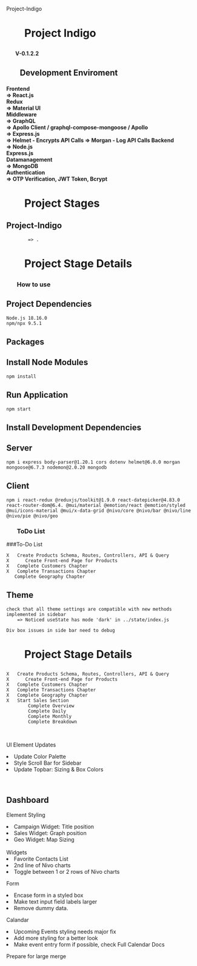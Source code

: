 Project-Indigo

<h1>
<ul><b>Project Indigo</b></ul>
</h1>
<h4>
<ul><b>V-0.1.2.2</b></ul>
</h4>

<h2>
<ul><b>Development Enviroment</b></ul>
</h2>


<h4>
    Frontend<br>
        => React.js<br>
           Redux<br>
        => Material UI<br>
    Middleware<br>
        => GraphQL<br>
        => Apollo Client / graphql-compose-mongoose / Apollo<br>
        => Express.js<br>
        => Helmet - Encrypts API Calls
        => Morgan - Log API Calls
    Backend<br>
        => Node.js<br>
           Express.js<br>
    Datamanagement<br>
        => MongoDB<br>
    Authentication<br>
        => OTP Verification, JWT Token, Bcrypt
</h4>

<h1>
<ul><b>Project Stages</b></ul>
</h1>

## **Project-Indigo**

            => .

<h1>
<ul><b>Project Stage Details</b></ul>
</h1>

<h3>
<ul><b>How to use</b></ul>
</h3>

## **Project Dependencies**

    Node.js 18.16.0
    npm/npx 9.5.1

## Packages

## Install Node Modules

    npm install

## Run Application

    npm start

## Install Development Dependencies

## Server

    npm i express body-parser@1.20.1 cors dotenv helmet@6.0.0 morgan mongoose@6.7.3 nodemon@2.0.20 mongodb

## Client

    npm i react-redux @reduxjs/toolkit@1.9.0 react-datepicker@4.83.0 react-router-dom@6.4. @mui/material @emotion/react @emotion/styled @mui/icons-material @mui/x-data-grid @nivo/core @nivo/bar @nivo/line @nivo/pie @nivo/geo

<h3>
<ul><b>ToDo List</b></ul>
</h3>

###To-Do List

    X   Create Products Schema, Routes, Controllers, API & Query
    X      Create Front-end Page for Products
    X   Complete Customers Chapter
    X   Complete Transactions Chapter
       Complete Geography Chapter 
## Theme

    check that all theme settings are compatible with new methods implemented in sidebar
        => Noticed useState has mode 'dark' in ../state/index.js

    Div box issues in side bar need to debug



<h1>
<ul><b>Project Stage Details</b></ul>
</h1>


    X   Create Products Schema, Routes, Controllers, API & Query
    X      Create Front-end Page for Products
    X   Complete Customers Chapter
    X   Complete Transactions Chapter
    X   Complete Geography Chapter 
    X   Start Sales Section
            Complete Overview
            Complete Daily
            Complete Monthly
            Complete Breakdown

<br>
<p>UI Element Updates<br>
    <list>
        <li>Update Color Palette</li>
        <li>Style Scroll Bar for Sidebar</li>
        <li>Update Topbar: Sizing & Box Colors</li>
    </list>
</p>
<br>
<h2>Dashboard</h2>
<p>Element Styling<br>
    <list>
        <li>Campaign Widget: Title position</li>
        <li>Sales Widget: Graph position</li>
        <li>Geo Widget: Map Sizing</li>
    </list>
    <br>Widgets<br>
    <list>
        <li>Favorite Contacts List</li>
        <li>2nd line of Nivo charts</li>
        <li>Toggle between 1 or 2 rows of Nivo charts</li>
    </list>
</p>
<p>Form<br>
    <list>
        <li>Encase form in a styled box</li>
        <li>Make text input field labels larger</li>
        <li>Remove dummy data.</li>
    </list>
</p>
<p>Calandar<br>
    <list>
        <li>Upcoming Events styling needs major fix</li>
        <li>Add more styling for a better look</li>
        <li>Make event entry form if possible, check Full Calendar Docs</li>
    </list>
</p>


Prepare for large merge

